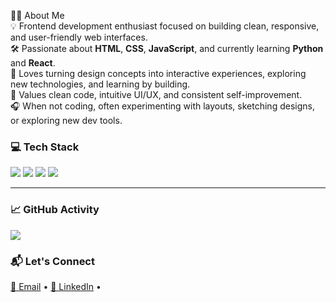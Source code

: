 <p align="left">
👩‍💻 About Me <br>
  💡 Frontend development enthusiast focused on building clean, responsive, and user-friendly web interfaces.<br>
  🛠️ Passionate about <b>HTML</b>, <b>CSS</b>, <b>JavaScript</b>, and currently learning <b>Python</b> and <b>React</b>.<br>
  🎨 Loves turning design concepts into interactive experiences, exploring new technologies, and learning by building.<br>
  🌱 Values clean code, intuitive UI/UX, and consistent self-improvement.<br>
  🎧 When not coding, often experimenting with layouts, sketching designs, or exploring new dev tools.
</p>


### 💻 Tech Stack

<p align="left">
  <img src="https://img.shields.io/badge/HTML5-E44D26?style=flat-square&logo=html5&logoColor=white"/>
  <img src="https://img.shields.io/badge/CSS3-264de4?style=flat-square&logo=css3&logoColor=white"/>
  <img src="https://img.shields.io/badge/JavaScript-F7DF1E?style=flat-square&logo=javascript&logoColor=black"/>
  <img src="https://img.shields.io/badge/Python-3776AB?style=flat-square&logo=python&logoColor=white"/>
</p>

---

### 📈 GitHub Activity



<p align="left">
  <img src="https://github-readme-stats.vercel.app/api/top-langs/?username=binishaa1131&layout=compact&theme=rose_pine" />
</p>


### 📬 Let's Connect

<p align="left">
  <a href="mailto:binishaa1131@gmail.com">📧 Email</a> • 
  <a href="https://www.linkedin.com/in/binisha-neupane-72186a366/">💼 LinkedIn</a> • 
 
</p>



